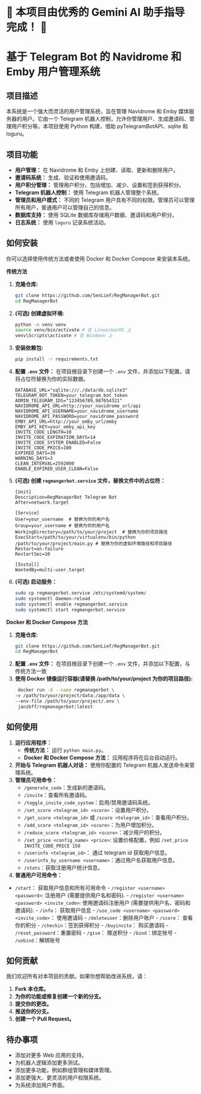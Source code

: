 # 🚀 本项目由优秀的 Gemini AI 助手指导完成！ 🤖

# 基于 Telegram Bot 的 Navidrome 和 Emby 用户管理系统

## 项目描述

本系统是一个强大而灵活的用户管理系统，旨在管理 Navidrome 和 Emby 媒体服务器的用户。它由一个 Telegram 机器人控制，允许你管理用户、生成邀请码、管理用户积分等。本项目使用 Python 构建，借助 pyTelegramBotAPI、sqlite 和 loguru。

## 项目功能

-   **用户管理：** 在 Navidrome 和 Emby 上创建、读取、更新和删除用户。
-   **邀请码系统：** 生成、验证和使用邀请码。
-   **用户积分管理：** 管理用户积分，包括增加、减少、设置和签到获得积分。
-   **Telegram 机器人控制：** 使用 Telegram 机器人管理整个系统。
-   **管理员和用户模式：** 不同的 Telegram 用户具有不同的权限。管理员可以管理所有用户，普通用户可以管理自己的信息。
-   **数据库支持：** 使用 SQLite 数据库存储用户数据、邀请码和用户积分。
-   **日志系统：** 使用 `loguru` 记录系统活动。

## 如何安装

你可以选择使用传统方法或者使用 Docker 和 Docker Compose 来安装本系统。

**传统方法**

1.  **克隆仓库:**
    ```bash
    git clone https://github.com/SenLief/RegManagerBot.git
    cd RegManagerBot
    ```
2.  **(可选) 创建虚拟环境:**
    ```bash
    python -m venv venv
    source venv/bin/activate # 在 Linux/macOS 上
    venv\Scripts\activate # 在 Windows 上
    ```
3.  **安装依赖包:**
    ```bash
    pip install -r requirements.txt
    ```
4.  **配置 `.env` 文件：** 在项目根目录下创建一个 `.env` 文件，并添加以下配置。请将占位符替换为你的实际数据。
    ```
    DATABASE_URL="sqlite:///./data/db.sqlite3"
    TELEGRAM_BOT_TOKEN=your_telegram_bot_token
    ADMIN_TELEGRAM_IDS="123456789,987654321"
    NAVIDROME_API_URL=http://your_navidrome_url/api
    NAVIDROME_API_USERNAME=your_navidrome_username
    NAVIDROME_API_PASSWORD=your_navidrome_password
    EMBY_API_URL=http://your_emby_url/emby
    EMBY_API_KEY=your_emby_api_key
    INVITE_CODE_LENGTH=10
    INVITE_CODE_EXPIRATION_DAYS=14
    INVITE_CODE_SYSTEM_ENABLED=False
    INVITE_CODE_PRICE=100
    EXPIRED_DAYS=30
    WARNING_DAYS=3
    CLEAN_INTERVAL=2592000
    ENABLE_EXPIRED_USER_CLEAN=False
    ```
5.  **(可选) 创建 `regmangerbot.service` 文件，替换文件中的占位符：**
    ```
    [Unit]
    Description=RegManagerBot Telegram Bot
    After=network.target

    [Service]
    User=your_username  # 替换为你的用户名
    Group=your_username # 替换为你的用户名
    WorkingDirectory=/path/to/your/project  # 替换为你的项目路径
    ExecStart=/path/to/your/virtualenv/bin/python /path/to/your/project/main.py # 替换为你的虚拟环境路径和项目路径
    Restart=on-failure
    RestartSec=10

    [Install]
    WantedBy=multi-user.target
    ```
6.  **(可选) 启动服务：**
    ```bash
    sudo cp regmangerbot.service /etc/systemd/system/
    sudo systemctl daemon-reload
    sudo systemctl enable regmangerbot.service
    sudo systemctl start regmangerbot.service
    ```

**Docker 和 Docker Compose 方法**

1.  **克隆仓库:**
    ```bash
    git clone https://github.com/SenLief/RegManagerBot.git
    cd RegManagerBot
    ```
2.  **配置 `.env` 文件：** 在项目根目录下创建一个 `.env` 文件，并添加以下配置，与传统方法一致
3.  **使用 Docker 镜像运行容器(请替换 /path/to/your/project 为你的项目路径):**
    ```bash
     docker run -d --name regmanagerbot \
    -v /path/to/your/project/data:/app/data \
    --env-file /path/to/your/project/.env \
     janzbff/regmanagerbot:latest
    ```

## 如何使用

1.  **运行应用程序：**
    -   **传统方法：** 运行 `python main.py`。
    -   **Docker 和 Docker Compose 方法：** 应用程序将在后台自动运行。
2.  **开始与 Telegram 机器人对话：** 使用你配置的 Telegram 机器人发送命令来管理系统。
3.  **管理员可用命令：**
    -   `/generate_code`：生成新的邀请码。
    -   `/invite`：查看所有邀请码。
    -   `/toggle_invite_code_system`：启用/禁用邀请码系统。
    -   `/set_score <telegram_id> <score>`：设置用户积分。
    -   `/get_score <telegram_id>` 或 `/score <telegram_id>`：查看用户积分。
    -   `/add_score <telegram_id> <score>`：为用户增加积分。
    -   `/reduce_score <telegram_id> <score>`：减少用户的积分。
    -   `/set_price <config_name> <price>`: 设置价格配置，例如 `/set_price INVITE_CODE_PRICE 150`
    -   `/userinfo <telegram_id>`： 通过 telegram id 获取用户信息。
    -   `/userinfo_by_username <username>`：通过用户名获取用户信息。
    -   `/stats`：获取注册用户统计信息。
4.  **普通用户可用命令：**
   -   `/start`： 获取用户信息和所有可用命令
    - `/register <username> <password>`: 注册用户 (需要提供用户名和密码).
    - `/register <username> <password> <invite_code>`: 使用邀请码注册用户 (需要提供用户名、密码和邀请码).
    -   `/info`： 获取用户信息
    -   `/use_code <username> <password> <invite_code>`： 使用邀请码
    -  `/deleteuser`：删除用户账户
    -   `/score`： 查看你的积分
    -   `/checkin`：签到获得积分
    -  `/buyinvite`： 购买邀请码
    -  `/reset_password`：重置密码
    -   `/give`： 赠送积分
    -  `/bind`：绑定账号
    - `/unbind`：解绑账号

## 如何贡献

我们欢迎所有对本项目的贡献。如果你想帮助改进系统，请：

1.  **Fork 本仓库。**
2.  **为你的功能或修复创建一个新的分支。**
3.  **提交你的更改。**
4.  **推送你的分支。**
5.  **创建一个 Pull Request。**

## 待办事项

-   添加对更多 Web 应用的支持。
-   为机器人逻辑添加更多测试。
-   添加更多功能，例如群组管理和媒体管理。
-   添加更强大、更灵活的用户权限系统。
-   为系统添加用户界面。